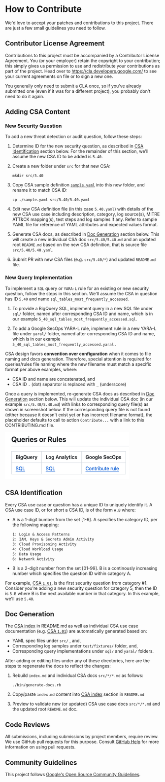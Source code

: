 # How to Contribute

We'd love to accept your patches and contributions to this project. There are
just a few small guidelines you need to follow.

## Contributor License Agreement

Contributions to this project must be accompanied by a Contributor License
Agreement. You (or your employer) retain the copyright to your contribution;
this simply gives us permission to use and redistribute your contributions as
part of the project. Head over to <https://cla.developers.google.com/> to see
your current agreements on file or to sign a new one.

You generally only need to submit a CLA once, so if you've already submitted one
(even if it was for a different project), you probably don't need to do it
again.

## Adding CSA Content

### New Security Question
To add a new threat detection or audit question, follow these steps:

1. Determine ID for the new security question, as described in [CSA Identification](#csa-identification) section below. For the remainder of this section, we'll assume the new CSA ID to be added is `5.40`.

2. Create a new folder under `src` for that new CSA:
    ```
    mkdir src/5.40
    ```
3. Copy CSA sample definition [`sample.yaml`](./sample.yaml) into this new folder, and rename it to match CSA ID:
    ```
    cp ./sample.yaml src/5.40/5.40.yaml
    ```
4. Edit new CSA definition file (in this case `5.40.yaml`) with details of the new CSA use case including description, category, log source(s), MITRE ATT&CK mapping(s), test steps and log samples if any. Refer to sample YAML file for reference of YAML attributes and expected values format.

5. Generate CSA docs, as described in [Doc Generation](#doc-generation) section below. This will create a new individual CSA doc `src/5.40/5.40.md` and an updated root `README.md` based on the new CSA definition, that is source file `src/5.40/5.40.yaml`.

3. Submit PR with new CSA files (e.g. `src/5.40/*`) and updated `README.md` file.

### New Query Implementation
To implement a `SQL` query or `YARA-L` rule for an existing or new security question, follow the steps in this section. We'll assume the CSA in question has ID `5.40` and name `sql_tables_most_frequently_accessed`.

1. To provide a BigQuery SQL, implement query in a new SQL file under `sql/` folder, named after corresponding CSA ID and name, which is in our example `5_40_sql_tables_most_frequently_accessed.sql`.

2. To add a Google SecOps YARA-L rule, implement rule in a new YARA-L file under `yaral/` folder, named after corresponding CSA ID and name, which is in our example
`5_40_sql_tables_most_frequently_accessed.yaral` .

CSA design favors **convention over configuration** when it comes to file naming and docs generation. Therefore, special attention is required for queries/rules file naming where the new filename must match a specific format per above examples, where:
- CSA ID and name are concatenated, and
- CSA ID `.` (dot) separator is replaced with `_` (underscore)

Once a query is implemented, re-generate CSA docs as described in [Doc Generation](#doc-generation) section below. This will update the individual CSA doc (in our example `src/5.40/5.40.md`) with links to corresponding query file(s) as shown in screenshot below. If the corresponding query file is not found (either because it doesn't exist yet or has incorrect filename format), the placeholder defaults to call to action `Contribute...` with a link to this CONTRIBUTING.md file.

![Query link in auto-generated CSA doc](/assets/csa_doc_query.png)

## CSA Identification

Every CSA use case or question has a unique ID to uniquely identify it. A CSA use case ID, or for short a CSA ID, is of the form `A.B` where:

-  A is a 1-digit bumber from the set [1-6]. A specifies the category ID, per the following mapping:
    ```
    1: Login & Access Patterns
    2: IAM, Keys & Secrets Admin Activity
    3: Cloud Provisoning Activity
    4: Cloud Workload Usage
    5: Data Usage
    6: Network Activity
    ```

-  B is a 2-digit number from the set [01-99]. B is a continously increasing number which specifies the question ID within category A.

For example, [CSA `1.01`](./src/1.01/1.01.md), is the first security question from category #1. Consider you're adding a new security question for category 5, then the ID is `5.B` where B is the next available number in that category. In this example, we'll use `5.40`.

## Doc Generation

The [CSA index](./README.md#security-analytics-use-cases) in README.md as well as individual CSA use case documentation (e.g. [CSA `1.01`](./src/1.01/1.01.md)) are automatically generated based on:
- YAML spec files under `src/` , and,
- Corresponding log samples under `test/fixtures/` folder, and,
- Corresponding query implementations under `sql/` and `yaral/` folders.

After adding or editing files under any of these directories, here are the steps to regenerate the docs to reflect the changes:

1. Rebuild `index.md` and individual CSA docs `src/*/*.md` as follows:
    ```
    ./bin/generate-docs.rb
    ```
2. Copy/paste `index.md` content into [CSA index](./README.md#security-analytics-use-cases) section in `README.md`

3. Preview to validate new (or updated) CSA use case docs `src/*/*.md` and the updated root `README.md` doc.

## Code Reviews

All submissions, including submissions by project members, require review. We
use GitHub pull requests for this purpose. Consult
[GitHub Help](https://help.github.com/articles/about-pull-requests/) for more
information on using pull requests.

## Community Guidelines

This project follows [Google's Open Source Community
Guidelines](https://opensource.google/conduct/).